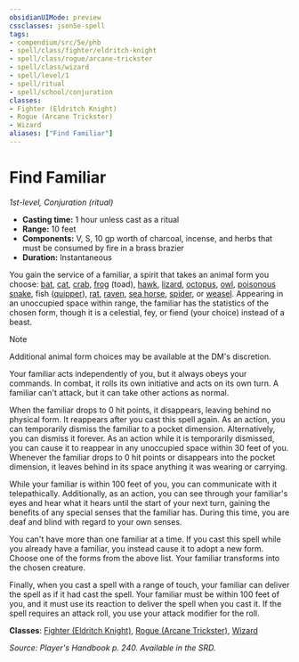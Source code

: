 ```yaml
---
obsidianUIMode: preview
cssclasses: json5e-spell
tags:
- compendium/src/5e/phb
- spell/class/fighter/eldritch-knight
- spell/class/rogue/arcane-trickster
- spell/class/wizard
- spell/level/1
- spell/ritual
- spell/school/conjuration
classes:
- Fighter (Eldritch Knight)
- Rogue (Arcane Trickster)
- Wizard
aliases: ["Find Familiar"]
---
```

# Find Familiar
*1st-level, Conjuration (ritual)*  

- **Casting time:** 1 hour unless cast as a ritual
- **Range:** 10 feet
- **Components:** V, S, 10 gp worth of charcoal, incense, and herbs that must be consumed by fire in a brass brazier
- **Duration:** Instantaneous

You gain the service of a familiar, a spirit that takes an animal form you choose: [bat](bat.md), [cat](cat.md), [crab](crab.md), [frog](frog.md) (toad), [hawk](hawk.md), [lizard](lizard.md), [octopus](octopus.md), [owl](owl.md), [poisonous snake](poisonous-snake.md), fish ([quipper](quipper.md)), [rat](rat.md), [raven](raven.md), [sea horse](sea-horse.md), [spider](spider.md), or [weasel](weasel.md). Appearing in an unoccupied space within range, the familiar has the statistics of the chosen form, though it is a celestial, fey, or fiend (your choice) instead of a beast.

> [!note]
> Additional animal form choices may be available at the DM's discretion.

Your familiar acts independently of you, but it always obeys your commands. In combat, it rolls its own initiative and acts on its own turn. A familiar can't attack, but it can take other actions as normal.

When the familiar drops to 0 hit points, it disappears, leaving behind no physical form. It reappears after you cast this spell again. As an action, you can temporarily dismiss the familiar to a pocket dimension. Alternatively, you can dismiss it forever. As an action while it is temporarily dismissed, you can cause it to reappear in any unoccupied space within 30 feet of you. Whenever the familiar drops to 0 hit points or disappears into the pocket dimension, it leaves behind in its space anything it was wearing or carrying.

While your familiar is within 100 feet of you, you can communicate with it telepathically. Additionally, as an action, you can see through your familiar's eyes and hear what it hears until the start of your next turn, gaining the benefits of any special senses that the familiar has. During this time, you are deaf and blind with regard to your own senses.

You can't have more than one familiar at a time. If you cast this spell while you already have a familiar, you instead cause it to adopt a new form. Choose one of the forms from the above list. Your familiar transforms into the chosen creature.

Finally, when you cast a spell with a range of touch, your familiar can deliver the spell as if it had cast the spell. Your familiar must be within 100 feet of you, and it must use its reaction to deliver the spell when you cast it. If the spell requires an attack roll, you use your attack modifier for the roll.

**Classes**: [Fighter (Eldritch Knight)](fighter-eldritch-knight.md), [Rogue (Arcane Trickster)](rogue-arcane-trickster.md), [Wizard](wizard.md)

*Source: Player's Handbook p. 240. Available in the SRD.*